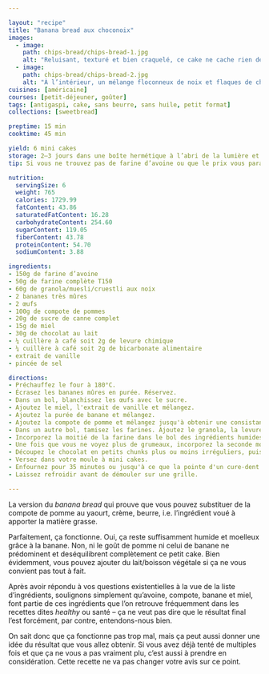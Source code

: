 ```yaml
---

layout: "recipe"
title: "Banana bread aux choconoix"
images:
  - image:
    path: chips-bread/chips-bread-1.jpg
    alt: "Reluisant, texturé et bien craquelé, ce cake ne cache rien de sa garniture aux noix et chunks de chocolat."
  - image:
    path: chips-bread/chips-bread-2.jpg
    alt: "À l’intérieur, un mélange floconneux de noix et flaques de chocolat fondu. Gourmand comme un cookie, moelleux et fondant comme un brownie."
cuisines: [américaine]
courses: [petit-déjeuner, goûter]
tags: [antigaspi, cake, sans beurre, sans huile, petit format]
collections: [sweetbread]

preptime: 15 min
cooktime: 45 min

yield: 6 mini cakes
storage: 2–3 jours dans une boîte hermétique à l’abri de la lumière et de la chaleur. 5 jours au frigo. 2 mois au congélateur.
tip: Si vous ne trouvez pas de farine d’avoine ou que le prix vous paraît complètement hors-sol, mixez des flocons ou du son.

nutrition:
  servingSize: 6
  weight: 765
  calories: 1729.99
  fatContent: 43.86
  saturatedFatContent: 16.28
  carbohydrateContent: 254.60
  sugarContent: 119.05
  fiberContent: 43.78
  proteinContent: 54.70
  sodiumContent: 3.88

ingredients:
- 150g de farine d’avoine
- 50g de farine complète T150
- 60g de granola/muesli/cruestli aux noix
- 2 bananes très mûres
- 2 œufs
- 100g de compote de pommes
- 20g de sucre de canne complet
- 15g de miel
- 30g de chocolat au lait
- ¼ cuillère à café soit 2g de levure chimique
- ¼ cuillère à café soit 2g de bicarbonate alimentaire
- extrait de vanille
- pincée de sel

directions:
- Préchauffez le four à 180°C.
- Écrasez les bananes mûres en purée. Réservez.
- Dans un bol, blanchissez les œufs avec le sucre.
- Ajoutez le miel, l'extrait de vanille et mélangez. 
- Ajoutez la purée de banane et mélangez.
- Ajoutez la compote de pomme et mélangez jusqu'à obtenir une consistance bien homogène.
- Dans un autre bol, tamisez les farines. Ajoutez le granola, la levure, le bicarbonate et le sel. Mélangez. 
- Incorporez la moitié de la farine dans le bol des ingrédients humides à la maryse. 
- Une fois que vous ne voyez plus de grumeaux, incorporez la seconde moitié. Réservez.
- Découpez le chocolat en petits chunks plus ou moins irréguliers, puis incorporez-les à la pâte à l’aide d’une maryse. 
- Versez dans votre moule à mini cakes.
- Enfournez pour 35 minutes ou jusqu'à ce que la pointe d'un cure-dent ressorte sèche. 
- Laissez refroidir avant de démouler sur une grille. 

---
```


La version du <i lang="en">banana bread</i> qui prouve que vous pouvez substituer de la compote de pomme au yaourt, crème, beurre, i.e. l’ingrédient voué à apporter la matière grasse.

Parfaitement, ça fonctionne. Oui, ça reste suffisamment humide et moelleux grâce à la banane. Non, ni le goût de pomme ni celui de banane ne prédominent et deséquilibrent complètement ce petit cake. Bien évidemment, vous pouvez ajouter du lait/boisson végétale si ça ne vous convient pas tout à fait.

Après avoir répondu à vos questions existentielles à la vue de la liste d’ingrédients, soulignons simplement qu’avoine, compote, banane et miel, font partie de ces ingrédients que l’on retrouve fréquemment dans les recettes dites <i lang="en">healthy</i> ou santé – ça ne veut pas dire que le résultat final l’est forcément, par contre, entendons-nous bien.

On sait donc que ça fonctionne pas trop mal, mais ça peut aussi donner une idée du résultat que vous allez obtenir. Si vous avez déjà tenté de multiples fois et que ça ne vous a pas vraiment plu, c’est aussi à prendre en considération. Cette recette ne va pas changer votre avis sur ce point.